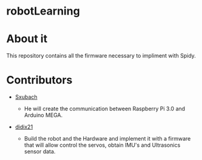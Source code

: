 # robotLearning

# About it
This repository contains all the firmware necessary to impliment with Spidy.

# Contributors

- [Sxubach](https://github.com/sxubach)
  - He will create the communication between Raspberry Pi 3.0 and Arduino MEGA. 

- [didix21](https://github.com/didix21)
  - Build the robot and the Hardware and implement it with a firmware that will allow control the servos, obtain IMU's and Ultrasonics sensor data.
